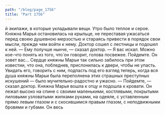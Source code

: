 ```yaml
---
path: "/blog/page_1756"
title: "Part 1756"
---
```


й экипажи, в которые укладывали вещи.
Утро было теплое и серое. Княжна Марья остановилась на крыльце, не переставая ужасаться перед своею душевною мерзостью и стараясь привести в порядок свои мысли, прежде чем войти к нему.
Доктор сошел с лестницы и подошел к ней.
— Ему получше нынче, — сказал доктор. — Я вас искал. Можно кое-что понять из того, что̀ он говорит, голова посвежее. Пойдемте. Он зовет вас...
Сердце княжны Марьи так сильно забилось при этом известии, что она, побледнев, прислонилась к двери, чтобы не упасть. Увидать его, говорить с ним, подпасть под его взгляд теперь, когда вся душа княжны Марьи была переполнена этих страшных преступных искушений — было мучительно-радостно и ужасно.
— Пойдемте, — сказал доктор.
Княжна Марья вошла к отцу и подошла к кровати. Он лежал высоко на спине с своими маленькими, костлявыми, покрытыми лиловыми узловатыми жилками руками, на одеяле, с уставленным прямо левым глазом и с скосившимся правым глазом, с неподвижными бровями и губами. Он весь 
